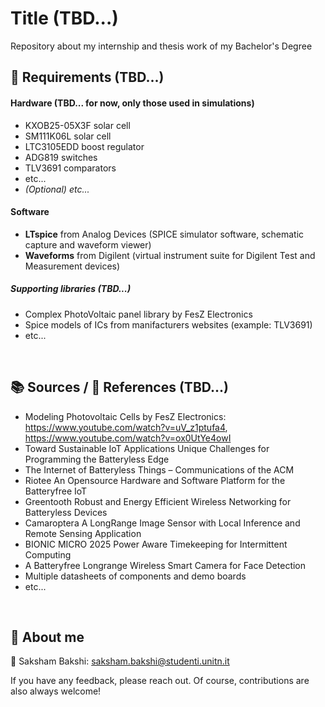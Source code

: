 # Title (TBD...)
Repository about my internship and thesis work of my Bachelor's Degree


## 📝 Requirements (TBD...)
#### Hardware (TBD... for now, only those used in simulations)
- KXOB25-05X3F solar cell
- SM111K06L solar cell
- LTC3105EDD boost regulator
- ADG819 switches
- TLV3691 comparators
- etc...
- _(Optional) etc..._
  
#### Software
- **LTspice** from Analog Devices (SPICE simulator software, schematic capture and waveform viewer) 
- **Waveforms** from Digilent (virtual instrument suite for Digilent Test and Measurement devices)

##### Supporting libraries (TBD...)
- Complex PhotoVoltaic panel library by FesZ Electronics
- Spice models of ICs from manifacturers websites (example: TLV3691)
- etc...




<br>

## 📚 Sources / 🔗 References (TBD...)
- Modeling Photovoltaic Cells by FesZ Electronics: https://www.youtube.com/watch?v=uV_z1ptufa4, https://www.youtube.com/watch?v=ox0UtYe4owI
- Toward Sustainable IoT Applications Unique Challenges for Programming the Batteryless Edge
- The Internet of Batteryless Things – Communications of the ACM
- Riotee An Opensource Hardware and Software Platform for the Batteryfree IoT
- Greentooth Robust and Energy Efficient Wireless Networking for Batteryless Devices
- Camaroptera A LongRange Image Sensor with Local Inference and Remote Sensing Application
- BIONIC MICRO 2025 Power Aware Timekeeping for Intermittent Computing
- A Batteryfree Longrange Wireless Smart Camera for Face Detection
- Multiple datasheets of components and demo boards
- etc...




<br>

## 🚀 About me
🌟 Saksham Bakshi: saksham.bakshi@studenti.unitn.it

If you have any feedback, please reach out. Of course, contributions are also always welcome!
